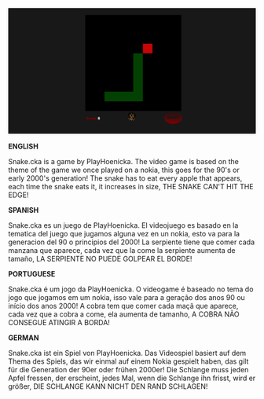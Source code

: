<img src="/img/cap-snake.png" alt="playhoenicka snake.cka josuehoenicka josue hoenicka">

<b>ENGLISH</b>

Snake.cka is a game by PlayHoenicka. The video game is based on the theme of the game we once played on a nokia, this goes for the 90's or early 2000's generation! The snake has to eat every apple that appears, each time the snake eats it, it increases in size, THE SNAKE CAN'T HIT THE EDGE!

<b>SPANISH</b>

Snake.cka es un juego de PlayHoenicka. El videojuego es basado en la tematica del juego que jugamos alguna vez en un nokia, esto va para la generacion del 90 o principios del 2000! La serpiente tiene que comer cada manzana que aparece, cada vez que la come la serpiente aumenta de tamaño, LA SERPIENTE NO PUEDE GOLPEAR EL BORDE!

<b>PORTUGUESE</b>

Snake.cka é um jogo da PlayHoenicka. O videogame é baseado no tema do jogo que jogamos em um nokia, isso vale para a geração dos anos 90 ou início dos anos 2000! A cobra tem que comer cada maçã que aparece, cada vez que a cobra a come, ela aumenta de tamanho, A COBRA NÃO CONSEGUE ATINGIR A BORDA!

<b>GERMAN</b>

Snake.cka ist ein Spiel von PlayHoenicka. Das Videospiel basiert auf dem Thema des Spiels, das wir einmal auf einem Nokia gespielt haben, das gilt für die Generation der 90er oder frühen 2000er! Die Schlange muss jeden Apfel fressen, der erscheint, jedes Mal, wenn die Schlange ihn frisst, wird er größer, DIE SCHLANGE KANN NICHT DEN RAND SCHLAGEN!